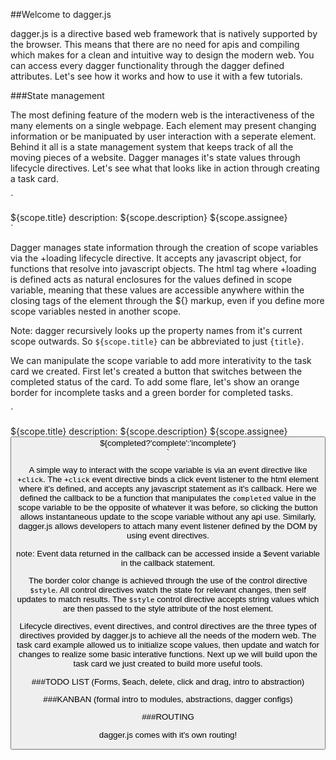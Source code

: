 ##Welcome to dagger.js

dagger.js is a directive based web framework that is natively supported by the browser. This means that there are no need for apis and compiling which makes for a clean and intuitive way to design the modern web. You can access every dagger functionality through the dagger defined attributes. Let's see how it works and how to use it with a few tutorials.

###State management

The most defining feature of the modern web is the interactiveness of the many elements on a single webpage. Each element may present changing information or be manipuated by user interaction with a seperate element. Behind it all is a state management system that keeps track of all the moving pieces of a website. Dagger manages it's state values through lifecycle directives. Let's see what that looks like in action through creating a task card.

`
  <div +loading="{
  title: 'hello',
  description: 'create the first task card',
  completed: false,
  assignee: 'Ming'
  }">
    <div>
      <a>${scope.title}</a>
      <a>description:</a>
      <a>${scope.description}</a>
      <a>${scope.assignee}</a>
    <div>
  </div>
`

Dagger manages state information through the creation of scope variables via the +loading lifecycle directive. It accepts any javascript object, for functions that resolve into javascript objects. The html tag where +loading is defined acts as natural enclosures for the values defined in scope variable, meaning that these values are accessible anywhere within the closing tags of the element through the ${} markup, even if you define more scope variables nested in another scope.

Note: dagger recursively looks up the property names from it's current scope outwards. So `${scope.title}` can be abbreviated to just `{title}`.

We can manipulate the scope variable to add more interativity to the task card we created. First let's created a button that switches between the completed status of the card. To add some flare, let's show an orange border for incomplete tasks and a green border for completed tasks.

`
  <div +loading="{
  title: 'hello',
  description: 'create the first task card',
  completed: false,
  assignee: 'Ming',
  }">
    <div $style="{'border-color': completed?'green':'orange'}">
      <a>${scope.title}</a>
      <a>description:</a>
      <a>${scope.description}</a>
      <a>${scope.assignee}</a>
      <button +click="completed=!completed">${completed?'complete':'incomplete'}
    <div>
  </div>
`

A simple way to interact with the scope variable is via an event directive like `+click`. The `+click` event directive binds a click event listener to the html element where it's defined, and accepts any javascript statement as it's callback. Here we defined the callback to be a function that manipulates the `completed` value in the scope variable to be the opposite of whatever it was before, so clicking the button allows instantaneous update to the scope variable without any api use. Similarly, dagger.js allows developers to attach many event listener defined by the DOM by using event directives. 

note: Event data returned in the callback can be accessed inside a $event variable in the callback statement.

The border color change is achieved through the use of the control directive `$style`. All control directives watch the state for relevant changes, then self updates to match results. The `$style` control directive accepts string values which are then passed to the style attribute of the host element. 

Lifecycle directives, event directives, and control directives are the three types of directives provided by dagger.js to achieve all the needs of the modern web. The task card example allowed us to initialize scope values, then update and watch for changes to realize some basic interative functions. Next up we will build upon the task card we just created to build more useful tools.

###TODO LIST (Forms, $each, delete, click and drag, intro to abstraction) 


###KANBAN (formal intro to modules, abstractions, dagger configs)

###ROUTING

dagger.js comes with it's own routing!


